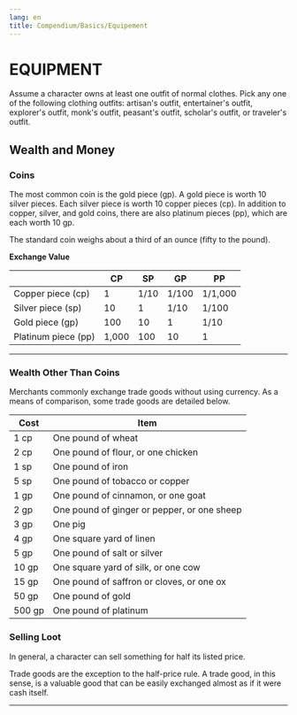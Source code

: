 ```yaml
---
lang: en
title: Compendium/Basics/Equipement
---
```


# EQUIPMENT

Assume a character owns at least one outfit of normal clothes. Pick any
one of the following clothing outfits: artisan's outfit, entertainer's
outfit, explorer's outfit, monk's outfit, peasant's outfit, scholar's
outfit, or traveler's outfit.

## Wealth and Money

### Coins

The most common coin is the gold piece (gp). A gold piece is worth 10
silver pieces. Each silver piece is worth 10 copper pieces (cp). In
addition to copper, silver, and gold coins, there are also platinum
pieces (pp), which are each worth 10 gp.

The standard coin weighs about a third of an ounce (fifty to the pound).

**Exchange Value**

||CP|SP|GP|PP|
|---|----|---|---|---|
|Copper piece (cp)|1|1/10|1/100|1/1,000|
|Silver piece (sp)|10|1|1/10|1/100|
|Gold piece (gp)|100|10|1|1/10|
|Platinum piece (pp)|1,000|100|10|1|

  -----------------------

### Wealth Other Than Coins

Merchants commonly exchange trade goods without using currency. As a
means of comparison, some trade goods are detailed below.

|Cost|Item|
|---|---|
|1 cp|One pound of wheat|
|2 cp|One pound of flour, or one chicken|
|1 sp|One pound of iron|
|5 sp|One pound of tobacco or copper|
|1 gp|One pound of cinnamon, or one goat|
|2 gp|One pound of ginger or pepper, or one sheep|
|3 gp|One pig|
|4 gp|One square yard of linen|
|5 gp|One pound of salt or silver|
|10 gp|One square yard of silk, or one cow|
|15 gp|One pound of saffron or cloves, or one ox|
|50 gp|One pound of gold|
|500 gp|One pound of platinum|



### Selling Loot

In general, a character can sell something for half its listed price.

Trade goods are the exception to the half-price rule. A trade good, in this sense, is a valuable good that can be easily exchanged almost as if it were cash itself.





---
